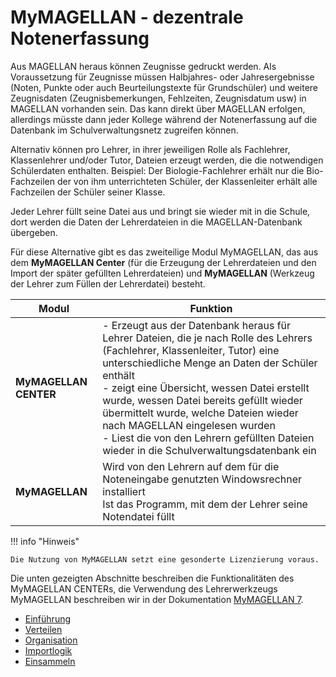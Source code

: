 # MyMAGELLAN - dezentrale Notenerfassung

Aus MAGELLAN heraus können Zeugnisse gedruckt werden. Als Voraussetzung für Zeugnisse müssen Halbjahres- oder Jahresergebnisse (Noten, Punkte oder auch Beurteilungstexte für Grundschüler) und weitere Zeugnisdaten (Zeugnisbemerkungen, Fehlzeiten, Zeugnisdatum usw) in MAGELLAN vorhanden sein.
Das kann direkt über MAGELLAN erfolgen, allerdings müsste dann jeder Kollege während der Notenerfassung auf die Datenbank im Schulverwaltungsnetz zugreifen können.

Alternativ können pro Lehrer, in ihrer jeweiligen Rolle als Fachlehrer, Klassenlehrer und/oder Tutor, Dateien erzeugt werden, die die notwendigen Schülerdaten enthalten. 
Beispiel:
Der Biologie-Fachlehrer erhält nur die Bio-Fachzeilen der von ihm unterrichteten Schüler, der Klassenleiter erhält alle Fachzeilen der Schüler seiner Klasse.

Jeder Lehrer füllt seine Datei aus und bringt sie wieder mit in die Schule, dort werden die Daten der Lehrerdateien in die MAGELLAN-Datenbank übergeben.

Für diese Alternative gibt es das zweiteilige Modul MyMAGELLAN, das aus dem **MyMAGELLAN Center** (für die Erzeugung der Lehrerdateien und den Import der später gefüllten Lehrerdateien) und **MyMAGELLAN** (Werkzeug der Lehrer zum Füllen der Lehrerdatei) besteht.

Modul|Funktion
--|--
**MyMAGELLAN CENTER** |- Erzeugt aus der Datenbank heraus für Lehrer Dateien, die je nach Rolle des Lehrers (Fachlehrer, Klassenleiter, Tutor) eine unterschiedliche Menge an Daten der Schüler enthält<br/>- zeigt eine Übersicht, wessen Datei erstellt wurde, wessen Datei bereits gefüllt wieder übermittelt wurde, welche Dateien wieder nach MAGELLAN eingelesen wurden<br/>- Liest die von den Lehrern gefüllten Dateien wieder in die Schulverwaltungsdatenbank ein
**MyMAGELLAN** |Wird von den Lehrern auf dem für die Noteneingabe genutzten Windowsrechner installiert<br/>Ist das Programm, mit dem der Lehrer seine Notendatei füllt


!!! info "Hinweis"

	Die Nutzung von MyMAGELLAN setzt eine gesonderte Lizenzierung voraus.

Die unten gezeigten Abschnitte beschreiben die Funktionalitäten des MyMAGELLAN CENTERs, die Verwendung des Lehrerwerkzeugs MyMAGELLAN beschreiben wir in der Dokumentation [MyMAGELLAN 7](https://doc.mymagellan7.stueber.de/).

* [Einführung](https://doc.magellan7.stueber.de/mymagellancenter/einfuehrung/)
* [Verteilen](https://doc.magellan7.stueber.de/mymagellancenter/verteilen/)
* [Organisation](https://doc.magellan7.stueber.de/mymagellancenter/organisation/)
* [Importlogik](https://doc.magellan7.stueber.de/mymagellancenter/importlogik/)
* [Einsammeln](https://doc.magellan7.stueber.de/mymagellancenter/einsammeln/)